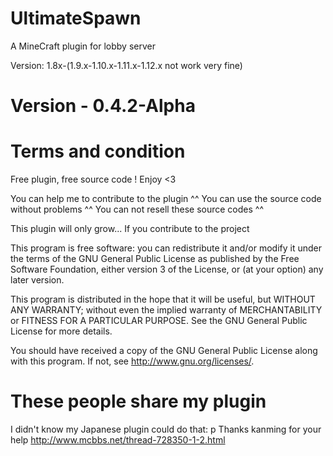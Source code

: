 # UltimateSpawn
A MineCraft plugin for lobby server

Version: 1.8x-(1.9.x-1.10.x-1.11.x-1.12.x  not work very fine)

# Version - 0.4.2-Alpha

# Terms and condition

Free plugin, free source code ! Enjoy <3

You can help me to contribute to the plugin ^^
You can use the source code without problems ^^
You can not resell these source codes ^^

This plugin will only grow... If you contribute to the project

This program is free software: you can redistribute it and/or modify
it under the terms of the GNU General Public License as published by
the Free Software Foundation, either version 3 of the License, or
(at your option) any later version.

This program is distributed in the hope that it will be useful,
but WITHOUT ANY WARRANTY; without even the implied warranty of
MERCHANTABILITY or FITNESS FOR A PARTICULAR PURPOSE. See the
GNU General Public License for more details.

You should have received a copy of the GNU General Public License
along with this program. If not, see <http://www.gnu.org/licenses/>.

# These people share my plugin

I didn't know my Japanese plugin could do that: p
Thanks kanming for your help
http://www.mcbbs.net/thread-728350-1-2.html
